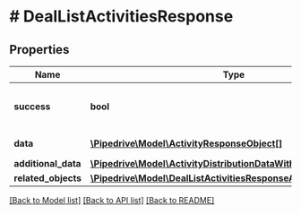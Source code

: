 # # DealListActivitiesResponse

## Properties

Name | Type | Description | Notes
------------ | ------------- | ------------- | -------------
**success** | **bool** | If the response is successful or not | [optional]
**data** | [**\Pipedrive\Model\ActivityResponseObject[]**](ActivityResponseObject.md) | The array of activities | [optional]
**additional_data** | [**\Pipedrive\Model\ActivityDistributionDataWithAdditionalData**](ActivityDistributionDataWithAdditionalData.md) |  | [optional]
**related_objects** | [**\Pipedrive\Model\DealListActivitiesResponseAllOfRelatedObjects**](DealListActivitiesResponseAllOfRelatedObjects.md) |  | [optional]

[[Back to Model list]](../../README.md#models) [[Back to API list]](../../README.md#endpoints) [[Back to README]](../../README.md)
